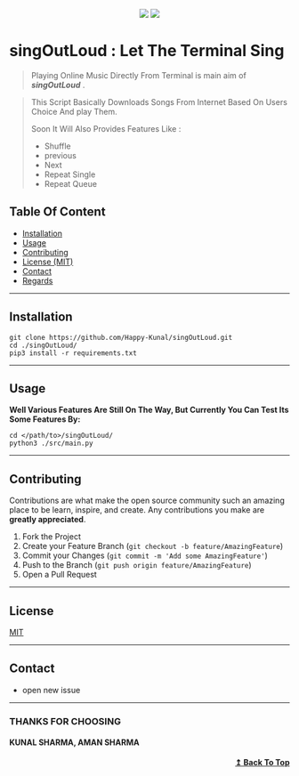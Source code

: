 <p align="center">
    <a><img src="https://shields.io/badge/license-MIT-brightgreen" /></a>
    <a><img src="https://img.shields.io/github/last-commit/Happy-Kunal/singOutLoud?logo=github" /></a>
</p>

# singOutLoud : Let The Terminal Sing
> Playing Online Music Directly From Terminal is main aim of ***singOutLoud*** .

> This Script Basically Downloads Songs From Internet Based On Users Choice And play Them.
> 
> Soon It Will Also Provides Features Like :
> 
> - Shuffle
> - previous 
> - Next
> - Repeat Single
> - Repeat Queue

## Table Of Content

* [Installation](#Installation)
* [Usage](#usage)
* [Contributing](#contributing)
* [License (MIT)](#license)
* [Contact](#contact)
* [Regards](#thanks-for-choosing)

---
## Installation
```
git clone https://github.com/Happy-Kunal/singOutLoud.git
cd ./singOutLoud/
pip3 install -r requirements.txt
```
---

## Usage

**Well Various Features Are Still On The Way, But Currently You Can Test Its Some Features By:**
```
cd </path/to>/singOutLoud/
python3 ./src/main.py
```
---
## Contributing
Contributions are what make the open source community such an amazing place to be learn, inspire, and create. Any contributions you make are **greatly appreciated**.

1. Fork the Project
2. Create your Feature Branch (`git checkout -b feature/AmazingFeature`)
3. Commit your Changes (`git commit -m 'Add some AmazingFeature'`)
4. Push to the Branch (`git push origin feature/AmazingFeature`)
5. Open a Pull Request

---
## License
[MIT](https://github.com/Happy-Kunal/Learning/blob/development/LICENSE)

---
## Contact
* open new issue
---

### THANKS FOR CHOOSING
#### KUNAL SHARMA, AMAN SHARMA

<div align="right">
  <b><a href="#learning--mine-of-gold">↥ Back To Top</a></b>
</div>	
